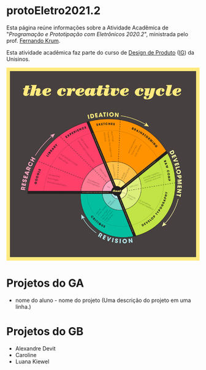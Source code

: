 # protoEletro2021.2

Esta página reúne informações sobre a Atividade Acadêmica de "_Programação e Prototipação com Eletrônicos 2020.2_", ministrada pelo prof. [Fernando Krum](http://www.ferkrum.com). 

Esta atividade acadêmica faz parte do curso de [Design de Produto](https://www.unisinos.br/vestibular/curso/jogos-digitais/porto-alegre)  ([IG](https://www.instagram.com/jogosdigitaisunisinos/)) da Unisinos. 



![texto alternativo](/01.jpg "meu deus")



# Projetos do GA
* nome do aluno - nome do projeto (Uma descrição do projeto em uma linha.)




# Projetos do GB

* Alexandre Devit
* Caroline
* Luana Kiewel


